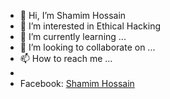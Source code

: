 - 👋 Hi, I’m Shamim Hossain
- 👀 I’m interested in Ethical Hacking
- 🌱 I’m currently learning ...
- 💞️ I’m looking to collaborate on ...
- 📫 How to reach me ...
- 
- Facebook: [Shamim Hossain](https://facebook.com/shamimking22/)
<!---
Shamimking22/Shamimking22 is a ✨ special ✨ repository because its `README.md` (this file) appears on your GitHub profile.
You can click the Preview link to take a look at your changes.
--->
